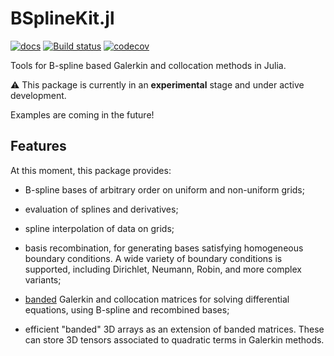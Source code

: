 # BSplineKit.jl

[![docs](https://img.shields.io/badge/docs-dev-blue.svg)](https://jipolanco.github.io/BSplineKit.jl/dev/)
[![Build status](https://travis-ci.com/jipolanco/BSplineKit.jl.svg?branch=master)](https://travis-ci.com/jipolanco/BSplineKit.jl)
[![codecov](https://codecov.io/gh/jipolanco/BSplineKit.jl/branch/master/graph/badge.svg)](https://codecov.io/gh/jipolanco/BSplineKit.jl)

Tools for B-spline based Galerkin and collocation methods in Julia.

⚠ This package is currently in an **experimental** stage and under active
development.

Examples are coming in the future!

## Features

At this moment, this package provides:

- B-spline bases of arbitrary order on uniform and non-uniform grids;

- evaluation of splines and derivatives;

- spline interpolation of data on grids;

- basis recombination, for generating bases satisfying homogeneous boundary
  conditions.
  A wide variety of boundary conditions is supported, including Dirichlet,
  Neumann, Robin, and more complex variants;

- [banded](https://github.com/JuliaMatrices/BandedMatrices.jl) Galerkin and
  collocation matrices for solving differential equations, using B-spline and
  recombined bases;

- efficient "banded" 3D arrays as an extension of banded matrices.
  These can store 3D tensors associated to quadratic terms in Galerkin methods.
